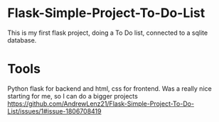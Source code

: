 # Flask-Simple-Project-To-Do-List
This is my first flask project, doing a To Do list, connected to a sqlite database.
# Tools
Python flask for backend and html, css for frontend. Was a really nice starting for me, so I can do a bigger projects
https://github.com/AndrewLenz21/Flask-Simple-Project-To-Do-List/issues/1#issue-1806708419
